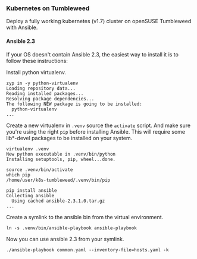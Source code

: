 ### Kubernetes on Tumbleweed

Deploy a fully working kubernetes (v1.7) cluster on openSUSE Tumbleweed with
Ansible.  


#### Ansible 2.3

If your OS doesn't contain Ansible 2.3, the easiest way to install it is to
follow these instructions:

Install python virtualenv.
```
zyp in -y python-virtualenv
Loading repository data...
Reading installed packages...
Resolving package dependencies...
The following NEW package is going to be installed:
  python-virtualenv
...
```

Create a new virtualenv in `.venv` source the `activate` script.
And make sure you're using the right `pip` before installing Ansible.
This will require some lib\*-devel packages to be installed on your system.
```
virtualenv .venv
New python executable in .venv/bin/python
Installing setuptools, pip, wheel...done.

source .venv/bin/activate
which pip
/home/user/k8s-tumbleweed/.venv/bin/pip
```

```
pip install ansible
Collecting ansible
  Using cached ansible-2.3.1.0.tar.gz
...
```

Create a symlink to the ansible bin from the virtual environment.
```
ln -s .venv/bin/ansible-playbook ansible-playbook
```

Now you can use ansible 2.3 from your symlink.
```
./ansible-playbook common.yaml --inventory-file=hosts.yaml -k
```
